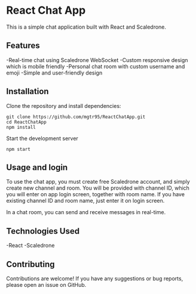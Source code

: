 # React Chat App
This is a simple chat application built with React and Scaledrone.

## Features
-Real-time chat using Scaledrone WebSocket
-Custom responsive design which is mobile friendly
-Personal chat room with custom username and emoji
-Simple and user-friendly design 

## Installation

Clone the repository and install dependencies:
 ```
git clone https://github.com/mgtr95/ReactChatApp.git
cd ReactChatApp
npm install
```
Start the development server
```
npm start
```

## Usage and login
To use the chat app, you must create free Scaledrone account, and simply create new channel and room. You will be provided with channel ID, which you will enter on app login screen, together with room name. If you have existing channel ID and room name, just enter it on login screen.

In a chat room, you can send and receive messages in real-time.

## Technologies Used
-React
-Scaledrone

## Contributing
Contributions are welcome! If you have any suggestions or bug reports, please open an issue on GitHub.
